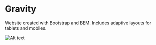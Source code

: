 # Gravity
Website created with Bootstrap and BEM.
Includes adaptive layouts for tablets and mobiles.

![Alt text](img/shot.png?raw=true "Gravity")
